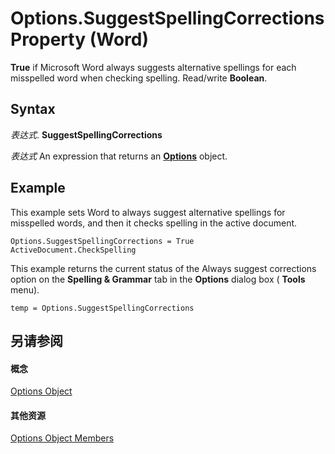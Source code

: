 
# Options.SuggestSpellingCorrections Property (Word)

 **True** if Microsoft Word always suggests alternative spellings for each misspelled word when checking spelling. Read/write **Boolean**.


## Syntax

 _表达式_. **SuggestSpellingCorrections**

 _表达式_ An expression that returns an **[Options](873b7b99-3fe1-fd89-9ece-a9355cb827dc.md)** object.


## Example

This example sets Word to always suggest alternative spellings for misspelled words, and then it checks spelling in the active document.


```
Options.SuggestSpellingCorrections = True 
ActiveDocument.CheckSpelling
```

This example returns the current status of the Always suggest corrections option on the  **Spelling &amp; Grammar** tab in the **Options** dialog box ( **Tools** menu).




```
temp = Options.SuggestSpellingCorrections
```


## 另请参阅


#### 概念


[Options Object](873b7b99-3fe1-fd89-9ece-a9355cb827dc.md)
#### 其他资源


[Options Object Members](http://msdn.microsoft.com/library/76cd9dfe-6bbb-4c3d-0bfc-79a62bedd15e%28Office.15%29.aspx)